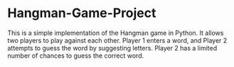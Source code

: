 # Hangman-Game-Project
This is a simple implementation of the Hangman game in Python. It allows two players to play against each other. Player 1 enters a word, and Player 2 attempts to guess the word by suggesting letters. Player 2 has a limited number of chances to guess the correct word.
